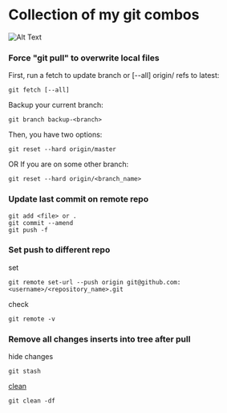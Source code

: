 # Collection of my git combos 
![Alt Text](https://github.com/1vid/my_git/blob/master/samurai.gif)

### Force "git pull" to overwrite local files


First, run a fetch to update branch or [--all] origin/<branch> refs to latest:

```
git fetch [--all]
```

Backup your current branch:
```
git branch backup-<branch> 
```
Then, you have two options:
```
git reset --hard origin/master
```
OR If you are on some other branch:
```
git reset --hard origin/<branch_name>
```
### Update last commit on remote repo

```
git add <file> or .
git commit --amend
git push -f
```
### Set push to different repo

set
```
git remote set-url --push origin git@github.com:<username>/<repository_name>.git
```

check
```
git remote -v
```
### Remove all changes inserts into tree after pull

hide changes
```
git stash
```

[clean](https://git-scm.com/docs/git-clean/2.23.0)
```
git clean -df
```
